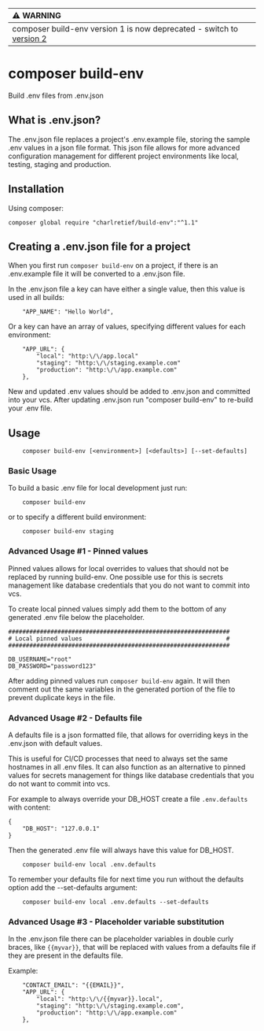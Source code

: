 | :warning: WARNING          |
|:---------------------------|
| composer build-env version 1 is now deprecated - switch to [version 2](readme.md) |

# composer build-env

Build .env files from .env.json

## What is .env.json?

The .env.json file replaces a project's .env.example file, storing the sample .env values in a json file format.
This json file allows for more advanced configuration management for different project environments like local, testing, staging and production.

## Installation
Using composer:
```
composer global require "charlretief/build-env":"^1.1"
```

## Creating a .env.json file for a project

When you first run `composer build-env` on a project, if there is an .env.example file it will be converted to a .env.json file.


In the .env.json file a key can have either a single value, then this value is used in all builds:

		"APP_NAME": "Hello World",
			
Or a key can have an array of values, specifying different values for each environment:
			
		"APP_URL": {
			"local": "http:\/\/app.local"
			"staging": "http:\/\/staging.example.com"
			"production": "http:\/\/app.example.com"
		},

New and updated .env values should be added to .env.json and committed into your vcs.
After updating .env.json run "composer build-env" to re-build your .env file.

## Usage

		composer build-env [<environment>] [<defaults>] [--set-defaults]


### Basic Usage

To build a basic .env file for local development just run:

		composer build-env		
or to specify a different build environment:

		composer build-env staging

### Advanced Usage #1 - Pinned values

Pinned values allows for local overrides to values that should not be replaced by running build-env.
One possible use for this is secrets management like database credentials that you do not want to commit into vcs.

To create local pinned values simply add them to the bottom of any generated .env file below the placeholder.

	###############################################################
	# Local pinned values                                         #
	###############################################################

	DB_USERNAME="root"
	DB_PASSWORD="password123"

After adding pinned values run `composer build-env` again. It will then comment out the same variables in the generated portion of the file to prevent duplicate keys in the file.
				
### Advanced Usage #2 - Defaults file

A defaults file is a json formatted file, that allows for overriding keys in the .env.json with default values.

This is useful for CI/CD processes that need to always set the same hostnames in all .env files.
It can also function as an alternative to pinned values for secrets management for things like database credentials that you do not want to commit into vcs.

For example to always override your DB_HOST create a file `.env.defaults` with content:

	{
		"DB_HOST": "127.0.0.1"
	}

Then the generated .env file will always have this value for DB_HOST.

		composer build-env local .env.defaults

To remember your defaults file for next time you run without the defaults option add the --set-defaults argument:

		composer build-env local .env.defaults --set-defaults
		
### Advanced Usage #3 - Placeholder variable substitution

In the .env.json file there can be placeholder variables in double curly braces, like `{{myvar}}`, that will be replaced with values from a defaults file if they are present in the defaults file.

Example:

		"CONTACT_EMAIL": "{{EMAIL}}",
		"APP_URL": {
			"local": "http:\/\/{{myvar}}.local",
			"staging": "http:\/\/staging.example.com",
			"production": "http:\/\/app.example.com"
		},
